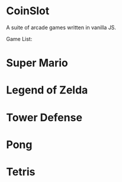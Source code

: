 # CoinSlot
A suite of arcade games written in vanilla JS.

Game List:
# Super Mario
# Legend of Zelda
# Tower Defense
# Pong
# Tetris
